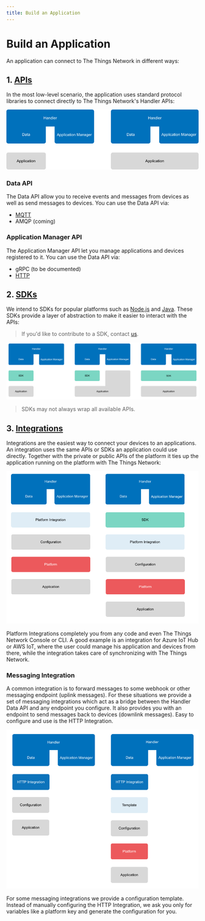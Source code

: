 ```yaml
---
title: Build an Application
---
```


# Build an Application
An application can connect to The Things Network in different ways:

## 1. [APIs](apis.md)
In the most low-level scenario, the application uses standard protocol libraries to connect directly to The Things Network's Handler APIs:

![APIs](options-apis.png)

### Data API
The Data API allow you to receive events and messages from devices as well as send messages to devices. You can use the Data API via:

* [MQTT](mqtt/index.md)
* AMQP (coming)

### Application Manager API
The Application Manager API let you manage applications and devices registered to it. You can use the Data API via:

* gRPC (to be documented)
* [HTTP](manager/index.md)

## 2. [SDKs](sdks.md)

We intend to SDKs for popular platforms such as [Node.js](nodejs/index.md) and [Java](java/index.md). These SDKs provide a layer of abstraction to make it easier to interact with the APIs:

> If you'd like to contribute to a SDK, contact [us](mailto:community@thethingsnetwork.org).

![SDK](options-sdks.png)

> SDKs may not always wrap all available APIs.

## 3. [Integrations](integrations.md)

Integrations are the easiest way to connect your devices to an applications. An integration uses the same APIs or SDKs an application could use directly. Together with the private or public APIs of the platform it ties up the application running on the platform with The Things Network:

![Platform Integration](options-integration.png)

Platform Integrations completely you from any code and even The Things Network Console or CLI. A good example is an integration for Azure IoT Hub or AWS IoT, where the user could manage his application and devices from there, while the integration takes care of synchronizing with The Things Network.

### Messaging Integration

A common integration is to forward messages to some webhook or other messaging endpoint (uplink messages). For these situations we provide a set of messaging integrations which act as a bridge between the Handler Data API and any endpoint you configure. It also provides you with an endpoint to send messages back to devices (downlink messages). Easy to configure and use is the HTTP Integration.

![HTTP Integration](options-http.png)

For some messaging integrations we provide a configuration template. Instead of manually configuring the HTTP Integration, we ask you only for variables like a platform key and generate the configuration for you.

